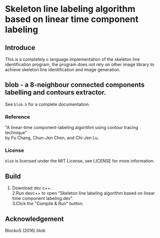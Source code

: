 # Skeleton line labeling algorithm based on linear time component labeling
## Introduce
  This is a completely c language implementation of the skeleton line identification program, the program does not rely on other image library to achieve skeleton line identification and image generation.
## blob - a 8-neighbour connected components labelling and contours extractor.

See `blob.h` for a complete documentation.

### Reference ##
"A linear-time component-labeling algorithm using contour tracing technique"  
 by Fu Chang, Chun-Jen Chen, and Chi-Jen Lu.
### License ##
`blob` is licensed under the MIT License, see LICENSE for more information.
## Build ##
1. Download dev c++.  
2.Run devc++ to open "Skeleton line labeling algorithm based on linear time component labeling.dev".  
3.Click the "Compile & Run" button.  
## Acknowledgement ##
BlockoS (2016) blob 
